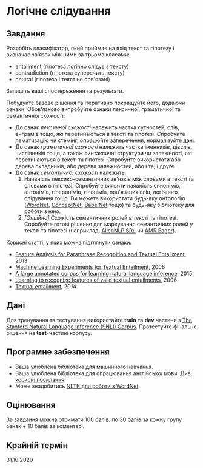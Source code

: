 # Логічне слідування

## Завдання

Розробіть класифікатор, який приймає на вхід текст та гіпотезу і визначає зв'язок між ними за трьома класами:
- entailment (гіпотеза логічно слідує з тексту)
- contradiction (гіпотеза суперечить тексту)
- neutral (гіпотеза і текст не пов'язані)

Запишіть ваші спостереження та результати.

Побудуйте базове рішення та ітеративно покращуйте його, додаючи ознаки. Обов'язково випробуйте ознаки лексичної, граматичної та семантичної схожості:
* До ознак *лексичної схожості* належить частка сутностей, слів, енграмів тощо, які перетинаються в тексті та гіпотезі. Спробуйте лематизацію чи стемінг, опрацюйте заперечення, нормалізуйте дані.
* До ознак *граматичної схожості* належить частка іменників, дієслів, числівників тощо, а також синтаксичні структури чи залежності, які перетинаються в тексті та гіпотезі. Спробуйте використати або дерева складників, або дерева залежностей, або і те, і друге.
* До ознак *семантичної схожості* належить:
  1. Наявність лексико-семантичних зв'язків між словами в тексті та словами в гіпотезі. Спробуйте виявити наявність синонімів, антонімів, гіперонімів, гіпонімів, пов'язаних слів, логічного слідування тощо. Ви можете використати будь-яку онтологію ([WordNet](https://wordnet.princeton.edu/), [ConceptNet](http://conceptnet.io/), [BabelNet](https://babelnet.org/) тощо) та будь-яку бібліотеку для роботи з нею.
  2. *[Опційно]* Схожість семантичних ролей в тексті та гіпотезі. Спробуйте готові рішення для маркування семантичних ролей у тексті та гіпотезі (наприклад, [AllenNLP SRL](https://github.com/masrb/allenNLP-SRL) чи [AMR Eager](https://cohort.inf.ed.ac.uk/amreager.html)).

Корисні статті, у яких можна підглянути ознаки:
- [Feature Analysis for Paraphrase Recognition and Textual Entailment](https://pdfs.semanticscholar.org/2d7d/f0b5ac15cdaa50928031f5bb2fc63a0a1f68.pdf), 2013
- [Machine Learning Experiments for Textual Entailment](http://u.cs.biu.ac.il/~nlp/RTE2/Proceedings/02.pdf), 2006
- [A large annotated corpus for learning natural language inference](https://nlp.stanford.edu/pubs/snli_paper.pdf), 2015
- [Learning to recognize features of valid textual entailments](https://nlp.stanford.edu/pubs/rte-naacl06.pdf), 2006
- [Textual entailment](http://www.lsi.upc.edu/~ageno/anlp/textualEntailment.pdf), 2014

## Дані

Для тренування та тестування використайте **train** та **dev** частини з [The Stanford Natural Language Inference (SNLI) Corpus](https://nlp.stanford.edu/projects/snli/). Протестуйте фінальне рішення на **test**-частині корпусу.

## Програмне забезпечення

* Ваша улюблена бібліотека для машинного навчання.
* Ваша улюблена бібліотека для опрацювання англійської мови. Див. [корисні посилання](../useful-links.md).
* Може знадобитись [NLTK для роботи з WordNet](https://www.nltk.org/howto/wordnet.html).

## Оцінювання

За завдання можна отримати 100 балів: по 30 балів за кожну групу ознак + 10 балів за коментарі.

## Крайній термін

31.10.2020
